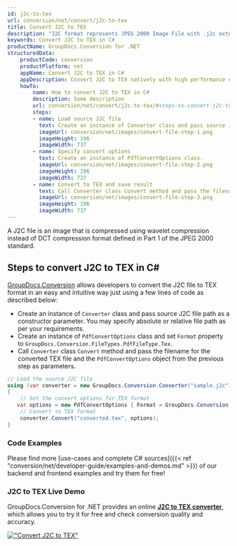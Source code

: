 ```yaml
---
id: j2c-to-tex
url: conversion/net/convert/j2c-to-tex
title: Convert J2C to TEX
description: "J2C format represents JPEG 2000 Image File with .j2c extension. Learn how to convert J2C to TEX file programmatically in C# language using GroupDocs.Conversion for .NET library."
keywords: Convert J2C to TEX in C#
productName: GroupDocs.Conversion for .NET
structuredData:
    productCode: conversion
    productPlatform: net
    appName: Convert J2C to TEX in C#
    appDescription: Convert J2C to TEX natively with high performance using C# language and server side GroupDocs.Conversion for .NET APIs, without the use of any software like Microsoft or Open Office.
    howTo:
        name: How to convert J2C to TEX in C# 
        description: Some description
        url: conversion/net/convert/j2c-to-tex/#steps-to-convert-j2c-to-tex-in-c
        steps:
        - name: Load source J2C file 
          text: Create an instance of Converter class and pass source J2C file path as a constructor parameter. You may specify absolute or relative file path as per your requirements. 
          imageUrl: conversion/net/images/convert-file-step-1.png
          imageHeight: 196
          imageWidth: 737
        - name: Specify convert options 
          text: Create an instance of PdfConvertOptions class.
          imageUrl: conversion/net/images/convert-file-step-2.png
          imageHeight: 196
          imageWidth: 737
        - name: Convert to TEX and save result 
          text: Call Converter class Convert method and pass the filename for the converted HTML file and the PdfConvertOptions object from the previous step as parameters.
          imageUrl: conversion/net/images/convert-file-step-3.png
          imageHeight: 196
          imageWidth: 737
---
```


A J2C file is an image that is compressed using wavelet compression instead of DCT compression format defined in Part 1 of the JPEG 2000 standard.

## Steps to convert J2C to TEX in C#

[GroupDocs.Conversion](https://products.groupdocs.com/conversion/net) allows developers to convert the J2C file to TEX format in an easy and intuitive way just using a few lines of code as described below:

* Create an instance of `Converter` class and pass source J2C file path as a constructor parameter. You may specify absolute or relative file path as per your requirements. 
* Create an instance of `PdfConvertOptions` class and set `Format` property to `GroupDocs.Conversion.FileTypes.PdfFileType.Tex`.
* Call `Converter` class `Convert` method and pass the filename for the converted TEX file and the `PdfConvertOptions` object from the previous step as parameters.

```csharp
// Load the source J2C file
using (var converter = new GroupDocs.Conversion.Converter("sample.j2c"))
{
    // Set the convert options for TEX format
   var options = new PdfConvertOptions { Format = GroupDocs.Conversion.FileTypes.PdfFileType.Tex };
    // Convert to TEX format
    converter.Convert("converted.tex", options);
}
```

### Code Examples

Please find more [use-cases and complete C# sources]({{< ref "conversion/net/developer-guide/examples-and-demos.md" >}}) of our backend and frontend examples and try them for free!

### J2C to TEX Live Demo

GroupDocs.Conversion for .NET provides an online [**J2C to TEX converter**](https://products.groupdocs.app/conversion/j2c-to-tex), which allows you to try it for free and check conversion quality and accuracy.

[!["Convert J2C to TEX"](conversion/net/images/convert-to-tex/convert-j2c-to-tex.png)](https://products.groupdocs.app/conversion/j2c-to-tex)